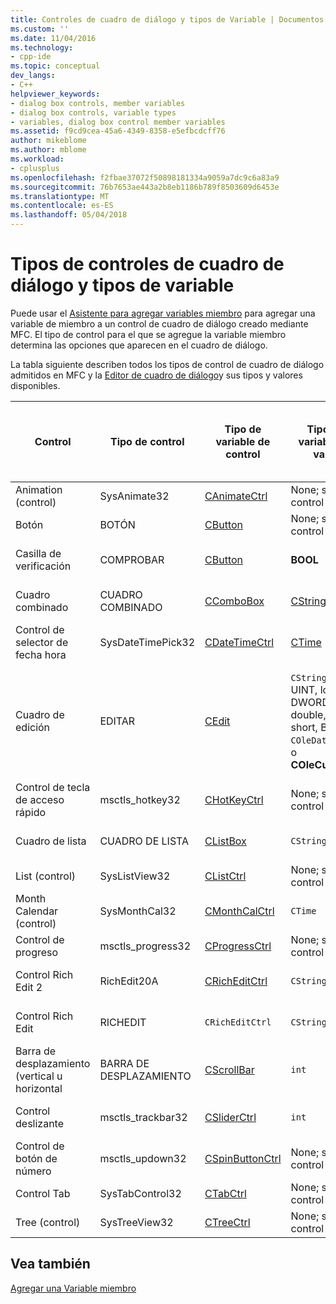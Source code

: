 ```yaml
---
title: Controles de cuadro de diálogo y tipos de Variable | Documentos de Microsoft
ms.custom: ''
ms.date: 11/04/2016
ms.technology:
- cpp-ide
ms.topic: conceptual
dev_langs:
- C++
helpviewer_keywords:
- dialog box controls, member variables
- dialog box controls, variable types
- variables, dialog box control member variables
ms.assetid: f9cd9cea-45a6-4349-8358-e5efbcdcff76
author: mikeblome
ms.author: mblome
ms.workload:
- cplusplus
ms.openlocfilehash: f2fbae37072f50898181334a9059a7dc9c6a83a9
ms.sourcegitcommit: 76b7653ae443a2b8eb1186b789f8503609d6453e
ms.translationtype: MT
ms.contentlocale: es-ES
ms.lasthandoff: 05/04/2018
---
```

# <a name="dialog-box-controls-and-variable-types"></a>Tipos de controles de cuadro de diálogo y tipos de variable
Puede usar el [Asistente para agregar variables miembro](../ide/add-member-variable-wizard.md) para agregar una variable de miembro a un control de cuadro de diálogo creado mediante MFC. El tipo de control para el que se agregue la variable miembro determina las opciones que aparecen en el cuadro de diálogo.  
  
 La tabla siguiente describen todos los tipos de control de cuadro de diálogo admitidos en MFC y la [Editor de cuadro de diálogo](../windows/dialog-editor.md)y sus tipos y valores disponibles.  
  
|Control|Tipo de control|Tipo de variable de control|Tipo de variable de valor|Valores mínimos y máximos (tipo de valor únicamente)|  
|-------------|------------------|---------------------------|-------------------------|-----------------------------------------|  
|Animation (control)|SysAnimate32|[CAnimateCtrl](../mfc/reference/canimatectrl-class.md)|None; sólo el control|N/D|  
|Botón|BOTÓN|[CButton](../mfc/reference/cbutton-class.md)|None; sólo el control|N/D|  
|Casilla de verificación|COMPROBAR|[CButton](../mfc/reference/cbutton-class.md)|**BOOL**|Valor de máximo y mínimo|  
|Cuadro combinado|CUADRO COMBINADO|[CComboBox](../mfc/reference/ccombobox-class.md)|[CString](../atl-mfc-shared/reference/cstringt-class.md)|Número máximo de caracteres|  
|Control de selector de fecha hora|SysDateTimePick32|[CDateTimeCtrl](../mfc/reference/cdatetimectrl-class.md)|[CTime](../atl-mfc-shared/reference/ctime-class.md)|Valor de máximo y mínimo|  
|Cuadro de edición|EDITAR|[CEdit](../mfc/reference/cedit-class.md)|`CString`, int, UINT, long, DWORD, float, double, BYTE, short, BOOL, `COleDateTime`, o **COleCurrency**|Valor de máximo y mínimo; Algunos caracteres como máximo soporte técnico|  
|Control de tecla de acceso rápido|msctls_hotkey32|[CHotKeyCtrl](../mfc/reference/chotkeyctrl-class.md)|None; sólo el control|N/D|  
|Cuadro de lista|CUADRO DE LISTA|[CListBox](../mfc/reference/clistbox-class.md)|`CString`|Número máximo de caracteres|  
|List (control)|SysListView32|[CListCtrl](../mfc/reference/clistctrl-class.md)|None; sólo el control|N/D|  
|Month Calendar (control)|SysMonthCal32|[CMonthCalCtrl](../mfc/reference/cmonthcalctrl-class.md)|`CTime`|Valor de máximo y mínimo|  
|Control de progreso|msctls_progress32|[CProgressCtrl](../mfc/reference/cprogressctrl-class.md)|None; sólo el control|N/D|  
|Control Rich Edit 2|RichEdit20A|[CRichEditCtrl](../mfc/reference/cricheditctrl-class.md)|`CString`|Número máximo de caracteres|  
|Control Rich Edit|RICHEDIT|`CRichEditCtrl`|`CString`|Número máximo de caracteres|  
|Barra de desplazamiento (vertical u horizontal|BARRA DE DESPLAZAMIENTO|[CScrollBar](../mfc/reference/cscrollbar-class.md)|`int`|Valor de máximo y mínimo|  
|Control deslizante|msctls_trackbar32|[CSliderCtrl](../mfc/reference/csliderctrl-class.md)|`int`|Valor de máximo y mínimo|  
|Control de botón de número|msctls_updown32|[CSpinButtonCtrl](../mfc/reference/cspinbuttonctrl-class.md)|None; sólo el control|N/D|  
|Control Tab|SysTabControl32|[CTabCtrl](../mfc/reference/ctabctrl-class.md)|None; sólo el control|N/D|  
|Tree (control)|SysTreeView32|[CTreeCtrl](../mfc/reference/ctreectrl-class.md)|None; sólo el control|N/D|  
  
## <a name="see-also"></a>Vea también  
 [Agregar una Variable miembro](../ide/adding-a-member-variable-visual-cpp.md)
